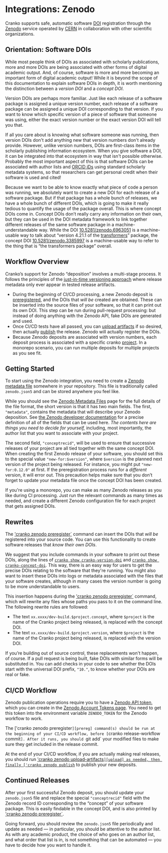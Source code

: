 # Integrations: Zenodo

Cranko supports safe, automatic software [DOI] registration through the [Zenodo]
service operated by [CERN] in collaboration with other scientific organizations.

[DOI]: https://www.doi.org/
[Zenodo]: https://zenodo.org/
[CERN]: https://home.cern/


## Orientation: Software DOIs

While most people think of DOIs as associated with scholarly publications, more
and more DOIs are being associated with other forms of digital academic output.
And, of course, software is more and more becoming an important form of digital
academic output! While it is beyond the scope of this documentation to explain
software DOIs in depth, it is worth mentioning the distinction between a
*version DOI* and a *concept DOI*.

Version DOIs are perhaps more familiar. Just like each release of a software
package is assigned a unique version number, each release of a software package
can be assigned a unique DOI corresponding to that version. If you want to know
which specific version of a piece of software that someone was using, either
the exact version number or the exact version DOI will tell you that.

If all you care about is knowing what software someone was running, then version
DOIs don't add anything new that version numbers don't already provide. However,
unlike version numbers, DOIs are first-class items in the scholarly publishing
information ecosystem. When you give software a DOI, it can be integrated into
that ecosystem in way that isn't possible otherwise. Probably the most important
aspect of this is that software DOIs can be associated with author lists and
[ORCID iDs](https://orcid.org/) using standard scholarly metadata systems, so
that researchers can get personal credit when their software is used and cited!

Because we want to be able to know exactly what piece of code a person was
running, we absolutely want to create a new DOI for each release of a software
package. But if that package has a whole bunch of releases, we have a whole
bunch of different DOIs, which is going to make it really tedious to quantify
the usage of the package overall. This is where concept DOIs come in. Concept
DOIs don’t really carry any information on their own, but they can be used in
the DOI metadata framework to link together different releases of the same
software package in a machine-understandable way. While the DOI
[10.5281/zenodo.6963051] is a machine-usable way to talk about “version 4.21.1
of the [transformers]” package, the concept DOI [10.5281/zenodo.3385997] is a
machine-usable way to refer to the thing that is “the transformers package”
overall.

[10.5281/zenodo.6963051]: https://doi.org/10.5281/zenodo.6963051
[transformers]: https://huggingface.co/transformers
[10.5281/zenodo.3385997]: https://doi.org/10.5281/zenodo.3385997


## Workflow Overview

Cranko’s support for Zenodo “deposition” involves a multi-stage process. It
follows the principles of the [just-in-time versioning approach][jitv] where
release metadata only ever appear in tested release artifacts.

[jitv]: ../jit-versioning/index.md

- During the beginning of CI/CD processing, a new Zenodo deposit is
  [preregistered][prereg], and the DOIs that *will be* created are obtained.
  These can be inserted into the source files of your software, so that it can
  print out its own DOI. This step can be run during pull-request processing:
  but instead of doing anything with the Zenodo API, fake DOIs are generated and
  used.
- Once CI/CD tests have all passed, you can [upload artifacts][upload] if so
  desired, then actually [publish] the release. Zenodo will actually register
  the DOIs.
- Because Zenodo deposits are associated with version numbers, each deposit
  process is associated with a specific cranko [project]. In a monorepo
  scenario, you can run multiple deposits for multiple projects as you see fit.

[prereg]: ../commands/cicd/zenodo-preregister.md
[upload]: ../commands/cicd/zenodo-upload-artifacts.md
[publish]: ../commands/cicd/zenodo-publish.md
[project]: ../concepts/projects.md

## Getting Started

To start using the Zenodo integration, you need to create a [Zenodo metadata
file][zmeta] somewhere in your repository. This file is traditionally called
`zenodo.json5` and can be stored anywhere you feel like.

[zmeta]: ../configuration/zenodo.md

While you should see the [Zenodo Metadata Files][zmeta] page for the full
details of the file format, the short version is that it has two main fields.
The first, `"metadata"`, contains the metadata that will describe your Zenodo
deposition. See [the Zenodo developer documentation][mdformat] for a precise
definition of all of the fields that can be used here. *The contents here are
things you need to decide for yourself,* including, most importantly, the author
list that you want to associate with your project.

[mdformat]: https://developers.zenodo.org/#deposit-metadata

The second field, `"conceptrecid"`, will be used to ensure that successive
releases of your project are all tied together with the same concept DOI. When
creating the first Zenodo release of your software, you should set this to the
special value `"new-for:$version"`, where `$version` is the planned next version
of the project being released. For instance, you might put `"new-for:0.12.0"` at
first. If the preregistration process runs for a *different* version, it will
error out. This precaution helps make sure that you don’t forget to update your
metadata file once the concept DOI has been created.

If you're using a monorepo, you can make as many Zenodo releases as you like
during CI processing. Just run the relevant commands as many times as needed,
and create a different Zenodo configuration file for each project that gets
assigned DOIs.


## Rewrites

The ['cranko zenodo preregister`][prereg] command can insert the DOIs that *will
be* registered into your source code. You can use this functionality to create
software releases that *know their own DOIs*.

We suggest that you include commands in your software to print out these DOIs,
along the lines of [`cranko show cranko-version-doi`] and [`cranko show
cranko-concept-doi`]. This way, there is an easy way for users to get the
precise DOIs relating to the software that they're running. You might also want
to insert these DOIs into logs or metadata associated with the files that your
software creates, although in many cases the version number is going to be more
understandable to users.

[`cranko show cranko-version-doi`]: ../commands/util/show.md#cranko-show-cranko-version-doi
[`cranko show cranko-concept-doi`]: ../commands/util/show.md#cranko-show-cranko-concept-doi

This insertion happens during the ['cranko zenodo preregister`][prereg] command,
which will rewrite any files whose paths you pass to it on the command line.
The following rewrite rules are followed:

- The text `xx.xxxx/dev-build.$project.concept`, where `$project` is the name of
  the Cranko project being released, is replaced with the concept DOI.
- The text `xx.xxxx/dev-build.$project.version`, where `$project` is the name of
  the Cranko project being released, is replaced with the version DOI.

If you’re building out of source control, these replacements won't happen, of
course. If a pull request is being built, fake DOIs with similar forms will be
substituted in. You can add checks in your code to see whether the DOIs start
with the universal DOI prefix, `"10."`, to know whether your DOIs are real or
fake.


## CI/CD Workflow

Zenodo publication operations require you to have a [Zenodo API token][zdev],
which you can create in the [Zenodo Account Tokens page][ztok]. You need to get
this token into the environment variable `ZENODO_TOKEN` for the Zenodo workflow
to work.

[zdev]: https://developers.zenodo.org/
[ztok]: https://zenodo.org/account/settings/applications/tokens/new/

The ['cranko zenodo preregister`][prereg] command(s) should be run at the
beginning of your CI/CD workflow, before [`cranko release-workflow commit`].
After it runs, you should `git add` your modified files to make sure they get
included in the release commit.

[`cranko release-workflow commit`]: ./release-workflow-commit.md

At the end of your CI/CD workflow, if you are actually making real releases, you
should run ['cranko zenodo upload-artifacts`][upload] as needed, then finally
['cranko zenodo publish`][publish] to publish your new deposits.


## Continued Releases

After your first successful Zenodo deposit, you should update your
`zenodo.json5` file and replace the special `"conceptrecid"` field with the
Zenodo record ID corresponding to the “concept” of your software package. This
is easily findable in the concept DOI, and is also printed by
['cranko zenodo preregister`][prereg].

Going forward, you should review the `zenodo.json5` file periodically and update
as needed — in particular, you should be attentive to the author list. As with
any academic product, the choice of who goes on an author list, and what order
that list is in, is not something that can be automated — you have to decide how
you want to handle it.
